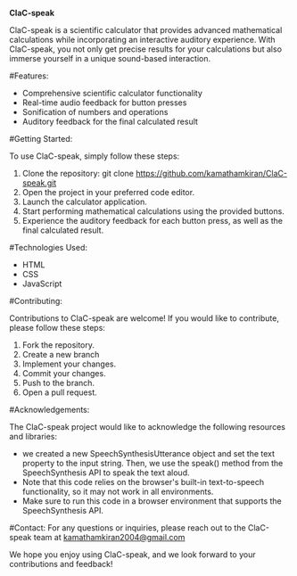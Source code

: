 **ClaC-speak**

ClaC-speak is a scientific calculator that provides advanced mathematical calculations while incorporating an interactive auditory experience. 
With ClaC-speak, you not only get precise results for your calculations but also immerse yourself in a unique sound-based interaction.

#Features:
* Comprehensive scientific calculator functionality
* Real-time audio feedback for button presses
* Sonification of numbers and operations
* Auditory feedback for the final calculated result
  
#Getting Started:

To use ClaC-speak, simply follow these steps:
1. Clone the repository:  git clone https://github.com/kamathamkiran/ClaC-speak.git
2. Open the project in your preferred code editor.
3. Launch the calculator application.
4. Start performing mathematical calculations using the provided buttons.
5. Experience the auditory feedback for each button press, as well as the final calculated result.

#Technologies Used:
* HTML
* CSS
* JavaScript

#Contributing:

Contributions to ClaC-speak are welcome! If you would like to contribute, please follow these steps:
1. Fork the repository.
2. Create a new branch
3. Implement your changes.
4. Commit your changes.
5. Push to the branch.
6. Open a pull request.

#Acknowledgements:

The ClaC-speak project would like to acknowledge the following resources and libraries:
* we created a new SpeechSynthesisUtterance object and set the text property to the input string. Then, we use the speak() method from the SpeechSynthesis API to speak the text aloud. 
* Note that this code relies on the browser's built-in text-to-speech functionality, so it may not work in all environments.
* Make sure to run this code in a browser environment that supports the SpeechSynthesis API.

#Contact:
For any questions or inquiries, please reach out to the ClaC-speak team at kamathamkiran2004@gmail.com

We hope you enjoy using ClaC-speak, and we look forward to your contributions and feedback!



